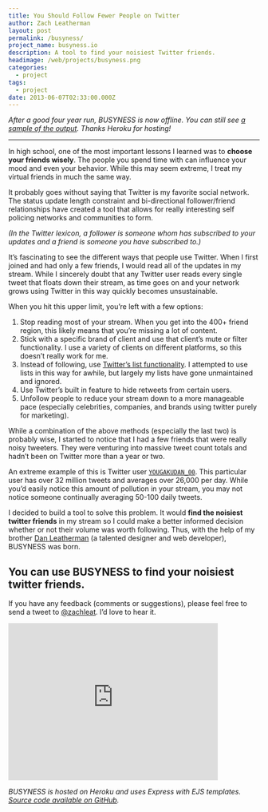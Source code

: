 ```yaml
---
title: You Should Follow Fewer People on Twitter
author: Zach Leatherman
layout: post
permalink: /busyness/
project_name: busyness.io
description: A tool to find your noisiest Twitter friends.
headimage: /web/projects/busyness.png
categories:
  - project
tags:
  - project
date: 2013-06-07T02:33:00.000Z
---
```


*After a good four year run, BUSYNESS is now offline. You can still see [a sample of the output](/busyness-sample/). Thanks Heroku for hosting!*

---

In high school, one of the most important lessons I learned was to **choose your friends wisely**. The people you spend time with can influence your mood and even your behavior. While this may seem extreme, I treat my virtual friends in much the same way.

It probably goes without saying that Twitter is my favorite social network. The status update length constraint and bi-directional follower/friend relationships have created a tool that allows for really interesting self policing networks and communities to form.

*(In the Twitter lexicon, a follower is someone whom has subscribed to your updates and a friend is someone you have subscribed to.)*

It’s fascinating to see the different ways that people use Twitter. When I first joined and had only a few friends, I would read all of the updates in my stream. While I sincerely doubt that any Twitter user reads every single tweet that floats down their stream, as time goes on and your network grows using Twitter in this way quickly becomes unsustainable.

When you hit this upper limit, you’re left with a few options: 

1. Stop reading most of your stream. When you get into the 400+ friend region, this likely means that you’re missing a lot of content.
1. Stick with a specific brand of client and use that client’s mute or filter functionality. I use a variety of clients on different platforms, so this doesn’t really work for me.
1. Instead of following, use [Twitter’s list functionality](http://zachholman.com/posts/shit-work/). I attempted to use lists in this way for awhile, but largely my lists have gone unmaintained and ignored.
1. Use Twitter’s built in feature to hide retweets from certain users.
1. Unfollow people to reduce your stream down to a more manageable pace (especially celebrities, companies, and brands using twitter purely for marketing).

While a combination of the above methods (especially the last two) is probably wise, I started to notice that I had a few friends that were really noisy tweeters. They were venturing into massive tweet count totals and hadn’t been on Twitter more than a year or two.

An extreme example of this is Twitter user [`YOUGAKUDAN_00`](https://twitter.com/YOUGAKUDAN_00). This particular user has over 32 million tweets and averages over 26,000 per day. While you’d easily notice this amount of pollution in your stream, you may not notice someone continually averaging 50-100 daily tweets.

I decided to build a tool to solve this problem. It would **find the noisiest twitter friends** in my stream so I could make a better informed decision whether or not their volume was worth following. Thus, with the help of my brother [Dan Leatherman](https://twitter.com/danleatherman) (a talented designer and web developer), BUSYNESS was born.

## You can use BUSYNESS to find your noisiest twitter friends.

If you have any feedback (comments or suggestions), please feel free to send a tweet to [@zachleat](https://twitter.com/zachleat). I’d love to hear it.

<div class="fluid-width-video-wrapper"><iframe width="420" height="315" src="https://www.youtube.com/embed/h4cnyYb5XBc" frameborder="0" allowfullscreen></iframe></div>

*BUSYNESS is hosted on Heroku and uses Express with EJS templates. [Source code available on GitHub](https://github.com/zachleat/BUSYNESS).*
